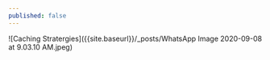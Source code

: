 ```yaml
---
published: false
---
```

![Caching Stratergies]({{site.baseurl}}/_posts/WhatsApp Image 2020-09-08 at 9.03.10 AM.jpeg)

